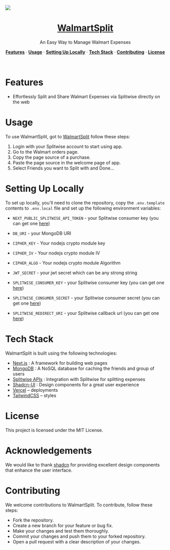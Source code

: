<div align="center">

  <img  style="display: block; margin: 0 auto;" src="https://github.com/yash1744/walmsplit-next/assets/63769766/ea315d19-65f1-481d-845b-699c7c46af75"></img>
  
</div>

<a href="https://walmsplit-next-git-temp-yash1744.vercel.app/" >
  
  <h1 align="center">WalmartSplit</h1>
</a>

<p align="center">
  An Easy Way to Manage Walmart Expenses
</p>



<p align="center">
  <a href="#features"><strong>Features</strong></a> ·
  <a href="#usage"><strong>Usage</strong></a> ·
  <a href="#setting-up-locally"><strong>Setting Up Locally</strong></a> ·
  <a href="#tech-stack"><strong>Tech Stack</strong></a> ·
  <a href="#contributing"><strong>Contributing</strong></a> ·
  <a href="#license"><strong>License</strong></a>
</p>
<br/>




# Features

- Effortlessly Split and Share Walmart Expenses via Splitwise directly on the web

  
# Usage
To use WalmartSplit, got to [WalmartSplit](https://walmsplit-next-git-temp-yash1744.vercel.app/) follow these steps:

1. Login with your Splitwise account to start using app.
2. Go to the Walmart orders page.
3. Copy the page source of a purchase.
4. Paste the page source in the welcome page of app.
5. Select Friends you want to Split with and Done...

# Setting Up Locally

To set up locally, you'll need to clone the repository, copy the `.env.template` contents to `.env.local` file and  set up the following environment variables:


- `NEXT_PUBLIC_SPLITWISE_API_TOKEN` - your Splitwise consumer key (you can get one [here](https://secure.splitwise.com/apps))
- `DB_URI` - your MongoDB URI 

- `CIPHER_KEY` - Your nodejs crypto module key 
- `CIPHER_IV` - Your nodejs crypto module IV
- `CIPHER_ALGO` - Your nodejs crypto module Algorithm
- `JWT_SECRET` - your jwt secret which can be any strong string

- `SPLITWISE_CONSUMER_KEY` - your Splitwise consumer key (you can get one [here](https://secure.splitwise.com/apps))
- `SPLITWISE_CONSUMER_SECRET` - your Splitwise consumer secret (you can get one [here](https://secure.splitwise.com/apps))
- `SPLITWISE_REDIRECT_URI` - your Splitwise callback url (you can get one [here](https://secure.splitwise.com/apps))




# Tech Stack
WalmartSplit is built using the following technologies:

- [Next.js](https://nextjs.org/)  : A framework for building web pages
- [MongoDB](https://www.mongodb.com/) : A NoSQL database for caching the friends and group of users
- [Splitwise APIs](https://dev.splitwise.com/) : Integration with Splitwise for splitting expenses
- [Shadcn-UI](https://ui.shadcn.com/) : Design components for a great user experience
- [Vercel](https://vercel.com) – deployments
- [TailwindCSS](https://tailwindcss.com/) – styles

# License
This project is licensed under the MIT License.

# Acknowledgements
We would like to thank [shadcn](https://github.com/shadcn) for providing excellent design components that enhance the user interface.

# Contributing
We welcome contributions to WalmartSplit. To contribute, follow these steps:

- Fork the repository.
- Create a new branch for your feature or bug fix.
- Make your changes and test them thoroughly.
- Commit your changes and push them to your forked repository.
- Open a pull request with a clear description of your changes.
